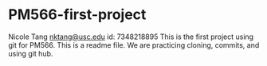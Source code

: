 # PM566-first-project
 
Nicole Tang
nktang@usc.edu
id: 7348218895
This is the first project using git for PM566. This is a readme file. We are practicing cloning, commits, and using git hub.